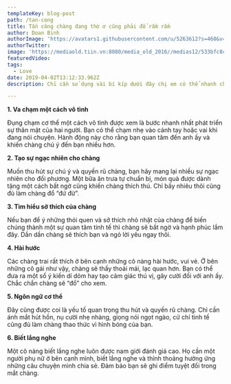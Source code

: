 ```yaml
---
templateKey: blog-post
path: /tan-cong
title: Tấn công chàng đang thờ ơ cũng phải đổ rầm rầm
author: Doan Binh
authorImage: 'https://avatars1.githubusercontent.com/u/5263612?s=460&v=4'
authorTwitter: 
image: 'https://mediaold.tiin.vn:8080/media_old_2016//medias12/533bfc8c35d4b/2015/01/09/4c0a8b6f-5df4-4c22-b402-2eec0f71890e.jpg'
featuredVideo: 
tags:
  - Love
date: 2019-04-02T13:12:33.962Z
description: Chỉ cần sử dụng vài bí kíp dưới đây chị em có thể nhanh chóng khiến chàng say đắm ngay lập tức.

---
```


**1. Va chạm một cách vô tình**

Đụng chạm cơ thể một cách vô tình được xem là bước nhanh nhất phát triển sự thân mật của hai người. Bạn có thể chạm nhẹ vào cánh tay hoặc vai khi đang nói chuyện. Hành động này cho rằng bạn quan tâm đến anh ấy  và khiến chàng chú ý đến bạn nhiều hơn.

**2. Tạo sự ngạc nhiên cho chàng**

Muốn thu hút sự chú ý và quyến rũ chàng, bạn hãy mang lại nhiều sự ngạc nhiên cho đối phương. Một bữa ăn trưa tự chuẩn bị, món quà được dành tặng một cách bất ngờ cũng khiến chàng thích thú. Chỉ bấy nhiêu thôi cũng đủ làm chàng đổ “đứ đừ”.

**3. Tìm hiểu sở thích của chàng**

Nếu bạn để ý những thói quen và sở thích nhỏ nhặt của chàng để biến chúng thành một sự quan tâm tinh tế thì chàng sẽ bất ngờ và hạnh phúc lắm đây. Dần dần chàng sẽ thích bạn và ngỏ lời yêu ngay thôi.

**4. Hài hước**

Các chàng trai rất thích ở bên cạnh những cô nàng hài hước, vui vẻ. Ở bên những cô gái như vậy, chàng sẽ thấy thoải mái, lạc quan hơn. Bạn có thể đưa ra một số ý kiến dí dỏm hay tạo cảm giác thú vị, gây cười đối với anh ấy. Chắc chắn chàng sẽ “đổ” cho xem.

**5. Ngôn ngữ cơ thể**

Đây cũng được coi là yếu tố quan trọng thu hút và quyến rũ chàng. Chỉ cần ánh mắt hút hồn, nụ cười nhẹ nhàng, giọng nói ngọt ngào, cử chỉ tinh tế cũng đủ làm chàng thao thức vì hình bóng của bạn.

**6. Biết lắng nghe**

Một cô nàng biết lắng nghe luôn được nam giới đánh giá cao. Họ cần một người phụ nữ ở bên cạnh mình, biết lắng nghe và thỉnh thoảng hưởng ứng những câu chuyện mình chia sẻ. Đảm bảo bạn sẽ ghi điểm tuyệt đối trong mắt chàng.